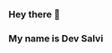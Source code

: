 ### Hey there 👋

<!--
**M720d/M720d** is a ✨ _special_ ✨ repository because its `README.md` (this file) appears on your GitHub profile.

Here are some ideas to get you started:aldkjfa

- 🔭 I’m currently working on ...dlkfjadlfd
- 🌱 I’m currently learning ...09..
- 👯 I’m looking to collaborate on ...fffkldgslkgfjdlkgadkfnakjd
- 🤔 I’m looking for help with ...lerjf ldskfjdlsakf
- 💬 Ask me about ....
- 📫 How to reach me: ....,.
- 😄 Pronouns: ...
- ⚡ Fun fact: ....
-->

### My name is Dev Salvi


